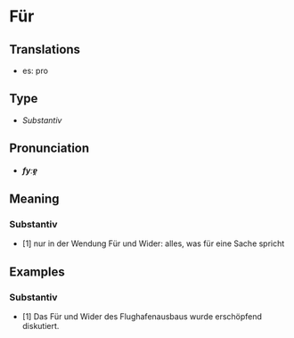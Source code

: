 # Für
## Translations
- es: pro
## Type
- _Substantiv_
## Pronunciation
- **_fyːɐ̯_**
## Meaning
### Substantiv
- [1] nur in der Wendung Für und Wider: alles, was für eine Sache spricht
## Examples
### Substantiv
- [1] Das Für und Wider des Flughafenausbaus wurde erschöpfend diskutiert.
